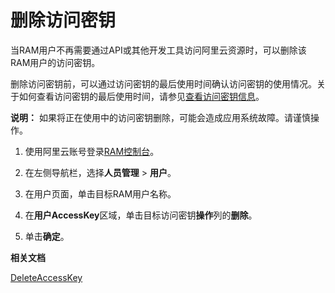 # 删除访问密钥

当RAM用户不再需要通过API或其他开发工具访问阿里云资源时，可以删除该RAM用户的访问密钥。

删除访问密钥前，可以通过访问密钥的最后使用时间确认访问密钥的使用情况。关于如何查看访问密钥的最后使用时间，请参见[查看访问密钥信息](/cn.zh-CN/安全设置/访问密钥/查看访问密钥基本信息.md)。

**说明：** 如果将正在使用中的访问密钥删除，可能会造成应用系统故障。请谨慎操作。

1.  使用阿里云账号登录[RAM控制台](https://ram.console.aliyun.com/)。

2.  在左侧导航栏，选择**人员管理** \> **用户**。

3.  在用户页面，单击目标RAM用户名称。

4.  在**用户AccessKey**区域，单击目标访问密钥**操作**列的**删除**。

5.  单击**确定**。


**相关文档**  


[DeleteAccessKey](/cn.zh-CN/API参考/API参考（RAM）/用户管理接口/DeleteAccessKey.md)

